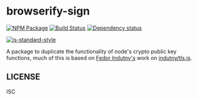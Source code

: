 # browserify-sign

[![NPM Package](https://img.shields.io/npm/v/browserify-sign.svg?style=flat-square)](https://www.npmjs.org/package/browserify-sign)
[![Build Status](https://img.shields.io/travis/crypto-browserify/browserify-sign.svg?branch=master&style=flat-square)](https://travis-ci.org/crypto-browserify/browserify-sign)
[![Dependency status](https://img.shields.io/david/crypto-browserify/browserify-sign.svg?style=flat-square)](https://david-dm.org/crypto-browserify/browserify-sign#info=dependencies)

[![js-standard-style](https://cdn.rawgit.com/feross/standard/master/badge.svg)](https://github.com/feross/standard)

A package to duplicate the functionality of node's crypto public key functions, much of this is based
on [Fedor Indutny's](https://github.com/indutny) work on [indutny/tls.js](https://github.com/indutny/tls.js).

## LICENSE

ISC
